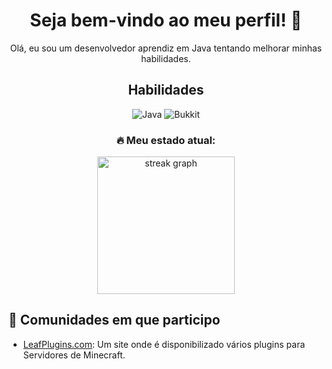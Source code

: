 <h1 align="center">Seja bem-vindo ao meu perfil! 👋</h1>
<p align="center">Olá, eu sou um desenvolvedor aprendiz em Java tentando melhorar minhas habilidades</a>.</p>

<h2 align="center">Habilidades</h2>
<p align="center">
  <img alt="Java" src="https://img.shields.io/badge/java-%23ED8B00.svg?style=for-the-badge&logo=openjdk&logoColor=white">
  <img alt="Bukkit" src="https://img.shields.io/badge/JavaScript-F7DF1E?style=for-the-badge&logo=javascript&logoColor=black">
</p>

<h3 align="center">🔥 Meu estado atual: </h3>
<div align="center">
  <img src="https://streak-stats.demolab.com?user=ivdsh1&locale=pt-br&mode=daily&theme=dark&hide_border=false&border_radius=5&order=3" height="220" alt="streak graph"  />
</div>

<h2>🚀 Comunidades em que participo</h2>
<p align="center">
  
- [LeafPlugins.com](https://leafplugins.com): Um site onde é disponibilizado vários plugins para Servidores de Minecraft.
  
</p>
